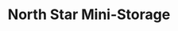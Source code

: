 ---
title: "North Star Mini-Storage"
url: /whitehorse/north-star-mini-storage-laberge-road-4/
shop: storage rental
---